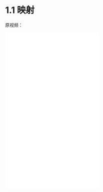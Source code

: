 # 1.1 映射

原视频：

<iframe src="//player.bilibili.com/player.html?isOutside=true&aid=48624233&bvid=BV1Eb411u7Fw&cid=122452656&p=1&autoplay=0" scrolling="no" border="0" frameborder="no" framespacing="0" allowfullscreen="true" height="500"></iframe>

